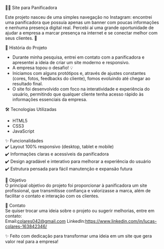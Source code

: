  🥐🍞 Site para Panificadora  

Este projeto nasceu de uma simples navegação no Instagram: encontrei uma panificadora que possuía apenas um banner com poucas informações e nenhuma presença digital real. Percebi aí uma grande oportunidade de ajudar a empresa a marcar presença na internet e se conectar melhor com seus clientes. 🚀  

📌 História do Projeto  
- Durante minha pesquisa, entrei em contato com a panificadora e apresentei a ideia de criar um site moderno e responsivo.  
- A empresa topou o desafio! 💡  
- Iniciamos com alguns protótipos e, através de ajustes constantes (cores, fotos, feedbacks do cliente), fomos evoluindo até chegar ao resultado final.  
- O site foi desenvolvido com foco na interatividade e experiência do usuário, permitindo que qualquer cliente tenha acesso rápido às informações essenciais da empresa.

  
🛠️ Tecnologias Utilizadas  
- HTML5
- CSS3
- JavaScript  


✨ Funcionalidades  
✔️ Layout 100% responsivo (desktop, tablet e mobile)  
✔️ Informações claras e acessíveis da panificadora  
✔️ Design agradável e interativo para melhorar a experiência do usuário  
✔️ Estrutura pensada para fácil manutenção e expansão futura  


🎯 Objetivo  
O principal objetivo do projeto foi proporcionar à panificadora um site profissional, que transmitisse confiança e valorizasse a marca, além de facilitar o contato e interação com os clientes.  


💬 Contato  
Se quiser trocar uma ideia sobre o projeto ou sugerir melhorias, entre em contato:  
Email:colares042@gmail.com
Linkedln:https://www.linkedin.com/in/lucas-colares-163842346/

✨ Feito com dedicação para transformar uma ideia em um site que gera valor real para a empresa!  
